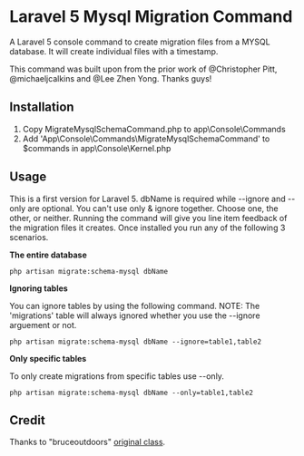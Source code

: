 # Laravel 5 Mysql Migration Command
A Laravel 5 console command to create migration files from a MYSQL database.  It will create individual files with a timestamp.

This command was built upon from the prior work of @Christopher Pitt, @michaeljcalkins and @Lee Zhen Yong.  Thanks guys!

## Installation
1. Copy MigrateMysqlSchemaCommand.php to app\Console\Commands
2. Add 'App\Console\Commands\MigrateMysqlSchemaCommand' to $commands in app\Console\Kernel.php

## Usage
This is a first version for Laravel 5.  dbName is required while --ignore and --only are optional. You can't use only & ignore together.  Choose one, the other, or neither. Running the command will give you line item feedback of the migration files it creates. Once installed you run any of the following 3 scenarios. 

**The entire database**

```php artisan migrate:schema-mysql dbName```

**Ignoring tables**

You can ignore tables by using the following command. NOTE: The 'migrations' table will always ignored whether you use the --ignore arguement or not.
```
php artisan migrate:schema-mysql dbName --ignore=table1,table2
```

**Only specific tables**

To only create migrations from specific tables use --only.
```
php artisan migrate:schema-mysql dbName --only=table1,table2
```

## Credit
Thanks to "bruceoutdoors" [original class](https://gist.github.com/bruceoutdoors/9166186).
